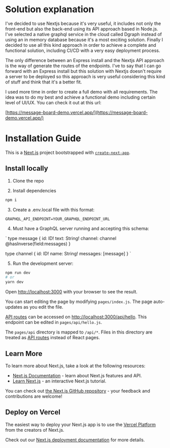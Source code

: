 # Solution explanation

I've decided to use Nextjs because it's very useful, it includes not only the front-end but also the back-end using its API approach based in Node.js. I've selected a native graphql service in the cloud called Dgraph instead of using an in memory database because it's a most exciting solution. Finally I decided to use all this kind approach in order to achieve a complete and functional solution, including CI/CD with a very easy deployment process.

The only difference between an Express install and the Nextjs API approach is the way of generate the routes of the endpoints. I've to say that I can go forward with an Express install but this solution with Nextjs doesn't require a server to be deployed so this approach is very useful considering this kind of stuff and think that it's a better fit. 

I used more time in order to create a full demo with all requirements. The idea was to do my best and achieve a functional demo including certain level of UI/UX.
You can check it out at this url:

[https://message-board-demo.vercel.app/](https://message-board-demo.vercel.app/)

# Installation Guide

This is a [Next.js](https://nextjs.org/) project bootstrapped with [`create-next-app`](https://github.com/vercel/next.js/tree/canary/packages/create-next-app).

## Install locally

1. Clone the repo

2. Install dependencies

```bash
npm i
```

3. Create a .env.local file with this format:

`GRAPHQL_API_ENDPOINT=YOUR_GRAPHQL_ENDPOINT_URL`

4. Must have a GraphQL server running and accepting this schema:

`
type message {
id: ID!
text: String!
channel: channel @hasInverse(field:messages)
}

type channel {
id: ID!
name: String!
messages: [message]
}
`

5. Run the development server:

```bash
npm run dev
# or
yarn dev
```

Open [http://localhost:3000](http://localhost:3000) with your browser to see the result.

You can start editing the page by modifying `pages/index.js`. The page auto-updates as you edit the file.

[API routes](https://nextjs.org/docs/api-routes/introduction) can be accessed on [http://localhost:3000/api/hello](http://localhost:3000/api/hello). This endpoint can be edited in `pages/api/hello.js`.

The `pages/api` directory is mapped to `/api/*`. Files in this directory are treated as [API routes](https://nextjs.org/docs/api-routes/introduction) instead of React pages.

## Learn More

To learn more about Next.js, take a look at the following resources:

- [Next.js Documentation](https://nextjs.org/docs) - learn about Next.js features and API.
- [Learn Next.js](https://nextjs.org/learn) - an interactive Next.js tutorial.

You can check out [the Next.js GitHub repository](https://github.com/vercel/next.js/) - your feedback and contributions are welcome!

## Deploy on Vercel

The easiest way to deploy your Next.js app is to use the [Vercel Platform](https://vercel.com/new?utm_medium=default-template&filter=next.js&utm_source=create-next-app&utm_campaign=create-next-app-readme) from the creators of Next.js.

Check out our [Next.js deployment documentation](https://nextjs.org/docs/deployment) for more details.
